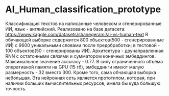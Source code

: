 # AI_Human_classification_prototype

Классификация текстов на написанные человеком и сгенерированные ИИ, язык - английский. Реализовано на базе датасета: https://www.kaggle.com/datasets/shanegerami/ai-vs-human-text
В обучающей выборке содержится 800 объектов(500 - сгенерированные ИИ) с 9600 уникальными словами после предобработки; в тестовой - 100 объектов(50 - сгенерированы ИИ).
Архитектура - двунаправленная RNN с остаточными связями и сумматором конечных эмбеддингов.
Максимальное значение accuracy - 0.77.
В силу ограниченного объёма оперативной памяти на GPU (15 гб), эмбеддинги имеют малую размерность - 32 вместо 300. Кроме того, сама обчающая выборка небольшая. Эта нейронная сеть является прототипом, которая, при наличии больших вычислительных ресурсов, имела бы куда большую точность.
